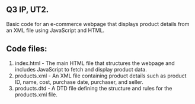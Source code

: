 ## Q3 IP, UT2.
Basic code for an e-commerce webpage that displays product details from an XML file using JavaScript and HTML.


## Code files:
1. index.html - The main HTML file that structures the webpage and includes JavaScript to fetch and display product data.
2. products.xml - An XML file containing product details such as product ID, name, cost, purchase date, purchaser, and seller.
3. products.dtd - A DTD file defining the structure and rules for the products.xml file.